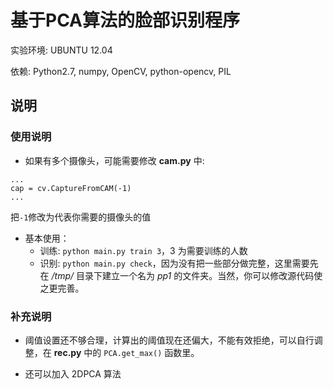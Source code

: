 # 基于PCA算法的脸部识别程序
实验环境: UBUNTU 12.04

依赖: Python2.7, numpy, OpenCV, python-opencv, PIL

## 说明

### 使用说明

- 如果有多个摄像头，可能需要修改 **cam.py** 中:

```
...
cap = cv.CaptureFromCAM(-1)
...
```

把``-1``修改为代表你需要的摄像头的值

- 基本使用：
    + 训练: ``python main.py train 3``，3 为需要训练的人数
    + 识别: ``python main.py check``，因为没有把一些部分做完整，这里需要先在 */tmp/* 目录下建立一个名为 *pp1* 的文件夹。当然，你可以修改源代码使之更完善。

### 补充说明
- 阈值设置还不够合理，计算出的阈值现在还偏大，不能有效拒绝，可以自行调整，在 **rec.py** 中的 ``PCA.get_max()`` 函数里。

- 还可以加入 2DPCA 算法
